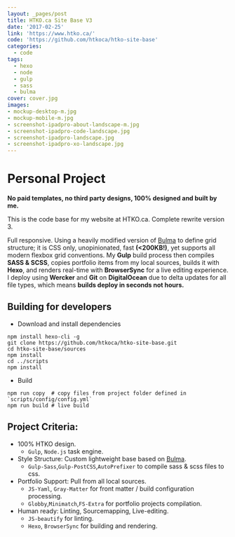 ```yaml
---
layout: _pages/post
title: HTKO.ca Site Base V3
date: '2017-02-25'
link: 'https://www.htko.ca/'
code: 'https://github.com/htkoca/htko-site-base'
categories:
  - code
tags:
  - hexo
  - node
  - gulp
  - sass
  - bulma
cover: cover.jpg
images:
- mockup-desktop-m.jpg
- mockup-mobile-m.jpg
- screenshot-ipadpro-about-landscape-m.jpg
- screenshot-ipadpro-code-landscape.jpg
- screenshot-ipadpro-landscape.jpg
- screenshot-ipadpro-xo-landscape.jpg
---
```

# Personal Project
**No paid templates, no third party designs, 100% designed and built by me.**

This is the code base for my website at HTKO.ca. Complete rewrite version 3.

Full responsive. Using a heavily modified version of [Bulma](http://bulma.io/) to define grid structure; it is CSS only, unopinionated, fast **(&lt;200KB!)**, yet supports all modern flexbox grid conventions. My **Gulp** build process then compiles **SASS & SCSS**, copies portfolio items from my local sources, builds it with **Hexo**, and renders real-time with **BrowserSync** for a live editing experience. I deploy using **Wercker** and **Git** on **DigitalOcean** due to delta updates for all file types, which means **builds deploy in seconds not hours.**

## Building for developers
* Download and install dependencies
```
npm install hexo-cli -g
git clone https://github.com/htkoca/htko-site-base.git
cd htko-site-base/sources
npm install
cd ../scripts
npm install
```
* Build
```
npm run copy  # copy files from project folder defined in `scripts/config/config.yml`
npm run build # live build
```

## Project Criteria:
* 100% HTKO design.
  * `Gulp`, `Node.js` task engine.
* Style Structure: Custom lightweight base based on [Bulma](http://bulma.io/).
  * `Gulp-Sass`,`Gulp-PostCSS`,`AutoPrefixer` to compile sass & scss files to css.
* Portfolio Support: Pull from all local sources.
  * `JS-Yaml`, `Gray-Matter` for front matter / build configuration processing.
  * `Globby`,`Minimatch`,`FS-Extra` for portfolio projects compilation.
* Human ready: Linting, Sourcemapping, Live-editing.
  * `JS-beautify` for linting.
  * `Hexo`, `BrowserSync` for building and rendering.
